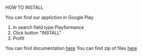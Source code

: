 HOW TO INSTALL

You can find our appliction in Google Play
1. In search field type Playformance
2. Click button "INSTALL"
3. Profit

You can find documentation [here](https://users.metropolia.fi/~evgeniim/Playformance_JavaDoc/)
You can find zip of files [here](https://metropoliafi-my.sharepoint.com/:u:/g/personal/evgeniim_metropolia_fi/ESWKpqvtLE5JntdJZsyumFcB9tDXVSg03u1O6qRtSMt60g?e=msSh3K)


